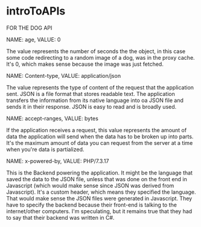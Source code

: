 # introToAPIs
FOR THE DOG API

NAME: age, VALUE: 0

The value represents the number of seconds the the object, in this case some code redirecting to a random image of a dog, was in the proxy cache. It's 0, which makes sense because the image was just fetched.

NAME: Content-type, VALUE: application/json

The value represents the type of content of the request that the application sent. JSON is a file format that stores readable text. The application transfers the information from its native language into oa JSON file and sends it in their response. JSON is easy to read and is broadly used.  

NAME: accept-ranges, VALUE: bytes

If the application receives a request, this value represents the amount of data the application will send when the data has to be broken up into parts. It's the maximum amount of data you can request from the server at a time when you're data is partialized.

NAME: x-powered-by, VALUE: PHP/7.3.17

This is the Backend powering the application. It might be the language that saved the data to the JSON file, unless that was done on the front end in Javascript (which would make sense since JSON was derived from Javascript). It's a custom header, which means they specified the language. That would make sense the JSON files were generated in Javascript. They have to specify the backend because their front-end is talking to the internet/other computers. I'm speculating, but it remains true that they had to say that their backend was written in C#. 
